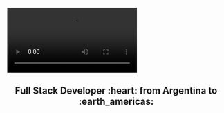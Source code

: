 
![Hi, I'm Wanda](https://github.com/ramses2888/ramses2888/blob/main/assets/Hi%2C%20I'am%20Ramses%20(1).mp4)

<h2 align="center">
Full Stack Developer :heart: from Argentina to :earth_americas:
</h2>

<!---
ramses2888/ramses2888 is a ✨ special ✨ repository because its `README.md` (this file) appears on your GitHub profile.
You can click the Preview link to take a look at your changes.
--->
